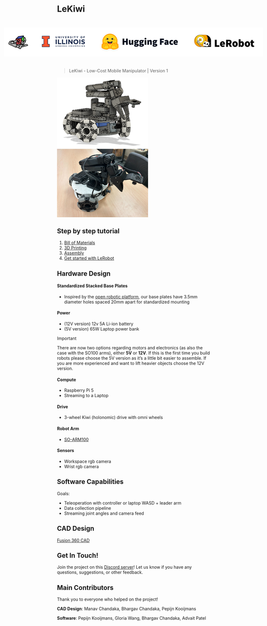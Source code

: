 # LeKiwi
<div style="display: flex; justify-content: center; align-items: center; padding: 25px;">
    <img src="media/167040694.png" height="75" style="background-color: white; padding: 10px;"/>
    <img src="media/University-of-Illinois-logo.jpg" height="75" style="background-color: white; padding: 10px;"/>
    <img src="media/hf-logo-with-title.png" height="75" style="background-color: white; padding: 10px;"/>
    <img src="media/lerobot-logo-light.png" height="75" style="background-color: white; padding: 10px;"/>
</div>


> LeKiwi - Low-Cost Mobile Manipulator | Version 1

<img src="./media/lekiwi_cad_v1.png" width=300/> <img src="./media/lekiwi_real.jpg" width=300/> 

## Step by step tutorial
1. [Bill of Materials](BOM.md)
2. [3D Printing](3DPrinting.md)
3. [Assembly](Assembly.md)
4. [Get started with LeRobot](https://github.com/huggingface/lerobot/blob/main/examples/11_use_lekiwi.md)

## Hardware Design
#### Standardized Stacked Base Plates
- Inspired by the [open robotic platform](https://openroboticplatform.com/designrules), our base plates have 3.5mm diameter holes spaced 20mm apart for standardized mounting

#### Power
- (12V version) 12v 5A Li-ion battery
- (5V version) 65W Laptop power bank

> [!IMPORTANT]  
> There are now two options regarding motors and electronics (as also the case with the SO100 arms), either **5V** or **12V**. If this is the first time you build robots please choose the 5V version as it’s a little bit easier to assemble. If you are more experienced and want to lift heavier objects choose the 12V version.

#### Compute
- Raspberry Pi 5
- Streaming to a Laptop

#### Drive
- 3-wheel Kiwi (holonomic) drive with omni wheels

#### Robot Arm
- [SO-ARM100](https://github.com/TheRobotStudio/SO-ARM100)

#### Sensors
- Workspace rgb camera
- Wrist rgb camera

## Software Capabilities
Goals:
- Teleoperation with controller or laptop WASD + leader arm
- Data collection pipeline
- Streaming joint angles and camera feed

## CAD Design
[Fusion 360 CAD](https://a360.co/4k1P8yO)

## Get In Touch!

Join the project on this [Discord server](https://discord.com/channels/1216765309076115607/1318390825528332371)! Let us know if you have any questions, suggestions, or other feedback.

## Main Contributors
Thank you to everyone who helped on the project!

**CAD Design**: Manav Chandaka, Bhargav Chandaka, Pepijn Kooijmans

**Software**: Pepijn Kooijmans, Gloria Wang, Bhargav Chandaka, Advait Patel
